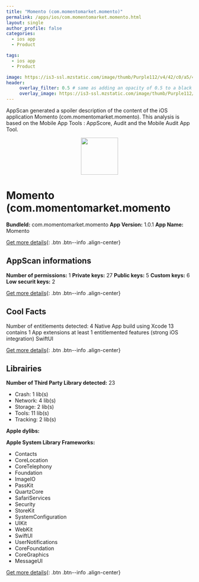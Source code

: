 ```yaml
---
title: "Momento (com.momentomarket.momento)"
permalink: /apps/ios/com.momentomarket.momento.html
layout: single
author_profile: false
categories: 
  - ios app 
  - Product 

tags: 
  - ios app 
  - Product 

image: https://is3-ssl.mzstatic.com/image/thumb/Purple112/v4/42/c0/a5/42c0a59d-43a5-8cba-de7d-d7cd95716a4e/AppIcon-0-1x_U007emarketing-0-7-0-85-220.png/512x512bb.jpg
header: 
     overlay_filter: 0.5 # same as adding an opacity of 0.5 to a black background
     overlay_image: https://is3-ssl.mzstatic.com/image/thumb/Purple112/v4/42/c0/a5/42c0a59d-43a5-8cba-de7d-d7cd95716a4e/AppIcon-0-1x_U007emarketing-0-7-0-85-220.png/512x512bb.jpg
---
```

AppScan generated a spoiler description of the content of the iOS application Momento (com.momentomarket.momento). This analysis is based on the Mobile App Tools : AppScore, Audit and the Mobile Audit App Tool.

  
  
<div style="text-align: center;"><img src="https://is3-ssl.mzstatic.com/image/thumb/Purple112/v4/42/c0/a5/42c0a59d-43a5-8cba-de7d-d7cd95716a4e/AppIcon-0-1x_U007emarketing-0-7-0-85-220.png/512x512bb.jpg" width="100" height="100"></div>  
  
# Momento (com.momentomarket.momento

**BundleId:** com.momentomarket.momento
**App Version:** 1.0.1
**App Name:** Momento


[Get more details](/pricing.html){: .btn .btn--info .align-center}  
  
## AppScan informations 

**Number of permissions:** 1
**Private keys:** 27
**Public keys:** 5
**Custom keys:** 6
**Low securit keys:** 2
  
[Get more details](/pricing.html){: .btn .btn--info .align-center}

## Cool Facts

Number of entitlements detected: 4
Native App
build using Xcode 13
contains 1 App extensions
at least 1 entitlemented features (strong iOS integration)
SwiftUI
  
[Get more details](/pricing.html){: .btn .btn--info .align-center}

## Librairies 
**Number of Third Party Library detected:** 23
- Crash: 1 lib(s)
- Network: 4 lib(s)
- Storage: 2 lib(s)
- Tools: 11 lib(s)
- Tracking: 2 lib(s)

**Apple dylibs:**


**Apple System Library Frameworks:**
- Contacts
- CoreLocation
- CoreTelephony
- Foundation
- ImageIO
- PassKit
- QuartzCore
- SafariServices
- Security
- StoreKit
- SystemConfiguration
- UIKit
- WebKit
- SwiftUI
- UserNotifications
- CoreFoundation
- CoreGraphics
- MessageUI


  
[Get more details](/pricing.html){: .btn .btn--info .align-center}

